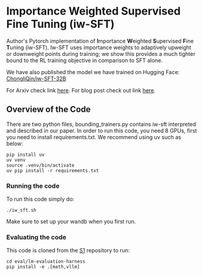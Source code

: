 # Importance Weighted Supervised Fine Tuning (iw-SFT)

Author's Pytorch implementation of **I**mportance **W**eighted **S**upervised **F**ine **T**uning (iw-SFT). Iw-SFT uses importance weights to adaptively upweight or downweight points during training; we show this provides a much tighter bound to the RL training objective in comparison to SFT alone.

We have also published the model we have trained on Hugging Face: [ChongliQin/iw-SFT-32B](https://huggingface.co/ChongliQin/iw-SFT-32B)

For Arxiv check link [here](https://arxiv.org/abs/2507.12856). For blog post check out link [here](https://the-emotional-scientist.ghost.io/supervised-fine-tuning-on-curated-data-is-reinforcement-learning-and-can-be-improved/).

## Overview of the Code
There are two python files, bounding_trainers.py contains iw-sft interpreted and described in our paper. In order to run this code, you need 8 GPUs, first you need to install requirements.txt. We recommend using uv such as below:
~~~
pip install uv
uv venv
source .venv/bin/activate
uv pip install -r requirements.txt
~~~

### Running the code
To run this code simply do:
~~~
./iw_sft.sh
~~~
Make sure to set up your wandb when you first run.

### Evaluating the code
This code is cloned from the [S1](https://github.com/simplescaling/s1) repository to run:
~~~
cd eval/lm-evaluation-harness
pip install -e .[math,vllm]
~~~

